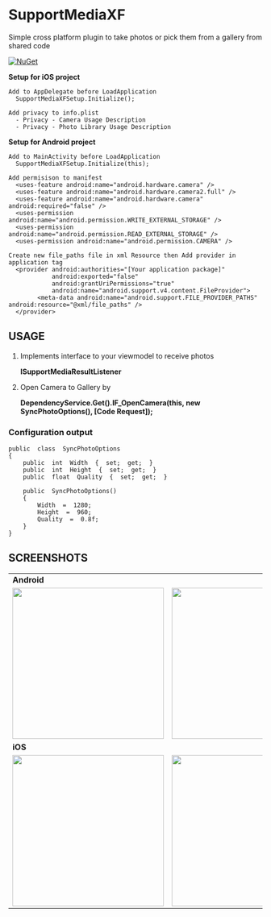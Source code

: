 
# SupportMediaXF
Simple cross platform plugin to take photos or pick them from a gallery from shared code

[![NuGet](https://img.shields.io/badge/SupportMediaXF-v1.0.0-blue.svg)](https://www.nuget.org/packages/SupportMediaXF/)

**Setup for iOS project**

    Add to AppDelegate before LoadApplication
      SupportMediaXFSetup.Initialize();
    
    Add privacy to info.plist
      - Privacy - Camera Usage Description
      - Privacy - Photo Library Usage Description

**Setup for Android project** 

    Add to MainActivity before LoadApplication
      SupportMediaXFSetup.Initialize(this);
    
    Add permisison to manifest
      <uses-feature android:name="android.hardware.camera" />
      <uses-feature android:name="android.hardware.camera2.full" />
      <uses-feature android:name="android.hardware.camera" android:required="false" />
      <uses-permission android:name="android.permission.WRITE_EXTERNAL_STORAGE" />
      <uses-permission android:name="android.permission.READ_EXTERNAL_STORAGE" />
      <uses-permission android:name="android.permission.CAMERA" />
    
    Create new file_paths file in xml Resource then Add provider in application tag
      <provider android:authorities="[Your application package]"
                android:exported="false"
                android:grantUriPermissions="true"
                android:name="android.support.v4.content.FileProvider">
            <meta-data android:name="android.support.FILE_PROVIDER_PATHS" android:resource="@xml/file_paths" />
      </provider>


## USAGE
1. Implements interface to your viewmodel to receive photos

    **ISupportMediaResultListener**

2. Open Camera to Gallery by

    **DependencyService.Get<ISupportMedia>().IF_OpenCamera(this,  new  SyncPhotoOptions(),  [Code Request]);**

### Configuration output

    public  class  SyncPhotoOptions  
    {  
	    public  int  Width  {  set;  get;  }  
	    public  int  Height  {  set;  get;  }  
	    public  float  Quality  {  set;  get;  }  
      
	    public  SyncPhotoOptions()  
	    {  
		    Width  =  1280;  
		    Height  =  960;  
		    Quality  =  0.8f;  
	    }  
    }

## SCREENSHOTS
<table style="width:100%">
  <tr>
  	<td><b>Android</b></td>
  <tr>
  <tr>
  <tr>
    <td><img src="https://github.com/bulubuloa/SupportMediaXF/blob/master/Screenshots/Screenshot_2018-10-19-16-30-21.jpg?raw=true" width="300"></td>
    <td><img src="https://github.com/bulubuloa/SupportMediaXF/blob/master/Screenshots/Screenshot_2018-10-19-16-30-26.jpg?raw=true" width="300"></td>
    <td><img src="https://github.com/bulubuloa/SupportMediaXF/blob/master/Screenshots/Screenshot_2018-10-19-16-31-18.jpg?raw=true" width="300"></td>
  </tr>
  <tr>
  	<td><b>iOS</b></td>
  <tr>
  <tr>
    <td><img src="https://github.com/bulubuloa/SupportMediaXF/blob/master/Screenshots/IMG_2918.PNG?raw=true" width="300"></td>
    <td><img src="https://github.com/bulubuloa/SupportMediaXF/blob/master/Screenshots/IMG_2919.PNG?raw=true" width="300"></td>
    <td><img src="https://github.com/bulubuloa/SupportMediaXF/blob/master/Screenshots/IMG_2920.PNG?raw=true" width="300"></td>
  </tr>
</table>
